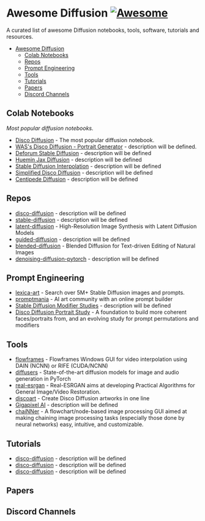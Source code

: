 # Awesome Diffusion [![Awesome](https://cdn.rawgit.com/sindresorhus/awesome/d7305f38d29fed78fa85652e3a63e154dd8e8829/media/badge.svg)](https://github.com/sindresorhus/awesome)

A curated list of awesome Diffusion notebooks, tools, software, tutorials and resources.

- [Awesome Diffusion](#awesome-diffusion)
    - [Colab Notebooks](#colab-notebooks)
    - [Repos](#repos)
    - [Prompt Engineering](#prompt-engineering)
    - [Tools](#tools)
    - [Tutorials](#tutorials)
    - [Papers](#papers)
    - [Discord Channels](#discord-channels)

## Colab Notebooks
*Most popular diffusion notebooks.*
* [Disco Diffusion](https://colab.research.google.com/github/alembics/disco-diffusion/blob/main/Disco_Diffusion.ipynb) - The most popular diffusion notebook.
* [WAS's Disco Diffusion - Portrait Generator](https://colab.research.google.com/github/WASasquatch/disco-diffusion-portrait-playground/blob/main/WAS's_Disco_Diffusion_v5_6_9_%5BPortrait_Generator_Playground%5D.ipynb) - description will be defined.
* [Deforum Stable Diffusion](https://colab.research.google.com/github/deforum/stable-diffusion/blob/main/Deforum_Stable_Diffusion.ipynb) - description will be defined
* [Huemin Jax Diffusion](https://colab.research.google.com/github/huemin-art/jax-guided-diffusion/blob/v2.7/Huemin_Jax_Diffusion_2_7.ipynb) - description will be defined
* [Stable Diffusion Interpolation](https://colab.research.google.com/drive/1EHZtFjQoRr-bns1It5mTcOVyZzZD9bBc?usp=sharing) - description will be defined
* [Simplified Disco Diffusion](https://colab.research.google.com/github/entmike/disco-diffusion-1/blob/main/Simplified_Disco_Diffusion.ipynb) - description will be defined
* [Centipede Diffusion](https://colab.research.google.com/github/Zalring/Centipede_Diffusion/blob/main/Centipede_Diffusion.ipynb) - description will be defined



## Repos
* [disco-diffusion](https://github.com/alembics/disco-diffusion) - description will be defined
* [stable-diffusion](https://github.com/CompVis/stable-diffusion) - description will be defined
* [latent-diffusion](https://github.com/CompVis/latent-diffusion) - High-Resolution Image Synthesis with Latent Diffusion Models
* [guided-diffusion](https://github.com/openai/guided-diffusion) - description will be defined
* [blended-diffusion](https://github.com/lucidrains/denoising-diffusion-pytorch) - Blended Diffusion for Text-driven Editing of Natural Images
* [denoising-diffusion-pytorch](https://github.com/lucidrains/denoising-diffusion-pytorch) - description will be defined

## Prompt Engineering
* [lexica-art](https://lexica.art/) - Search over 5M+ Stable Diffusion images and prompts.
* [promptmania](https://promptomania.com/) - AI art community with an online prompt builder
* [Stable Diffusion Modifier Studies]([https://github.com/alembics/disco-diffusion](https://proximacentaurib.notion.site/2b07d3195d5948c6a7e5836f9d535592?v=b5b75a67cc52483c9965cfc141f6f582)) - description will be defined
* [Disco Diffusion Portrait Study]([https://lexica.art/](https://docs.google.com/document/d/1Ff8s8CX3xGrVr6AJ94hcvQ_PYqJ_mDAXzT3NGb5_K1w/edit#heading=h.hof9pq7i5m0)) - A foundation to build more coherent faces/portraits from, and an evolving study for prompt permutations and modifiers

## Tools
* [flowframes](https://github.com/n00mkrad/flowframes) - Flowframes Windows GUI for video interpolation using DAIN (NCNN) or RIFE (CUDA/NCNN)
* [diffusers](https://github.com/huggingface/diffusers) - State-of-the-art diffusion models for image and audio generation in PyTorch
* [real-esrgan](https://github.com/xinntao/Real-ESRGAN) - Real-ESRGAN aims at developing Practical Algorithms for General Image/Video Restoration.
* [discoart](https://github.com/jina-ai/discoart) - Create Disco Diffusion artworks in one line
* [Gigapixel AI](https://www.topazlabs.com/gigapixel-ai) - description will be defined
* [chaiNNer](https://github.com/joeyballentine/chaiNNer) - A flowchart/node-based image processing GUI aimed at making chaining image processing tasks (especially those done by neural networks) easy, intuitive, and customizable.


## Tutorials
* [disco-diffusion](https://github.com/alembics/disco-diffusion) - description will be defined
* [disco-diffusion](https://github.com/alembics/disco-diffusion) - description will be defined
* [disco-diffusion](https://github.com/alembics/disco-diffusion) - description will be defined


## Papers

## Discord Channels
